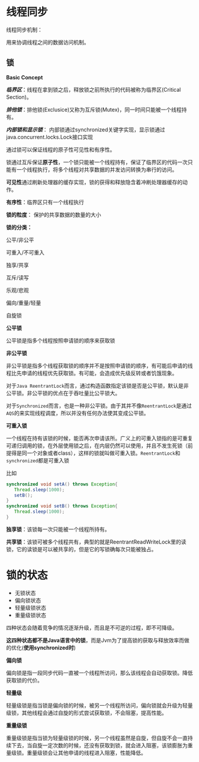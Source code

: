 # 线程同步









线程同步机制：

用来协调线程之间的数据访问机制。



## 锁



**Basic Concept**

***临界区***：线程在拿到锁之后，释放锁之前所执行的代码被称为临界区(Critical Section)。

***排他锁***：排他锁(Exclusice)又称为互斥锁(Mutex)，同一时间只能被一个线程持有。

***内部锁和显示锁***： 内部锁通过synchronized关键字实现，显示锁通过java.concurrent.locks.Lock接口实现



通过锁可以保证线程的原子性可见性和有序性。

锁通过互斥保证**原子性**，一个锁只能被一个线程持有，保证了临界区的代码一次只能有一个线程执行，将多个线程对共享数据的并发访问转换为串行的访问。

**可见性**通过刷新处理器的缓存实现，锁的获得和释放隐含着冲刷处理器缓存的动作。

**有序性**：临界区只有一个线程执行



**锁的粒度**： 保护的共享数据的数量的大小

**锁的分类：**

公平/非公平

可重入/不可重入

独享/共享

互斥/读写

乐观/悲观

偏向/重量/轻量

自旋锁



**公平锁**

公平锁是指多个线程按照申请锁的顺序来获取锁

**非公平锁**

非公平锁是指多个线程获取锁的顺序并不是按照申请锁的顺序，有可能后申请的线程比先申请的线程优先获取锁。有可能，会造成优先级反转或者饥饿现象。

对于`Java ReentrantLock`而言，通过构造函数指定该锁是否是公平锁，默认是非公平锁。非公平锁的优点在于吞吐量比公平锁大。

对于`Synchronized`而言，也是一种非公平锁。由于其并不像`ReentrantLock`是通过`AQS`的来实现线程调度，所以并没有任何办法使其变成公平锁。

**可重入锁**

一个线程在持有该锁的时候，能否再次申请该所。广义上的可重入锁指的是可重复可递归调用的锁，在外层使用锁之后，在内层仍然可以使用，并且不发生死锁（前提得是同一个对象或者class），这样的锁就叫做可重入锁。`ReentrantLock`和`synchronized`都是可重入锁

比如

```java
synchronized void setA() throws Exception{
   Thread.sleep(1000);
   setB();
}
synchronized void setB() throws Exception{
   Thread.sleep(1000);
}
```



**独享锁**：该锁每一次只能被一个线程所持有。

**共享锁**：该锁可被多个线程共有，典型的就是ReentrantReadWriteLock里的读锁，它的读锁是可以被共享的，但是它的写锁确每次只能被独占。



# 锁的状态

* 无锁状态
* 偏向锁状态
* 轻量级锁状态
* 重量级锁状态

四种状态会随着竞争的情况逐渐升级，而且是不可逆的过程，即不可降级。

**这四种状态都不是Java语言中的锁**，而是Jvm为了提高锁的获取与释放效率而做的优化(**使用synchronized时**)

**偏向锁**

偏向锁是指一段同步代码一直被一个线程所访问，那么该线程会自动获取锁。降低获取锁的代价。

**轻量级**

轻量级锁是指当锁是偏向锁的时候，被另一个线程所访问，偏向锁就会升级为轻量级锁，其他线程会通过自旋的形式尝试获取锁，不会阻塞，提高性能。

**重量级锁**

重量级锁是指当锁为轻量级锁的时候，另一个线程虽然是自旋，但自旋不会一直持续下去，当自旋一定次数的时候，还没有获取到锁，就会进入阻塞，该锁膨胀为重量级锁。重量级锁会让其他申请的线程进入阻塞，性能降低。

























